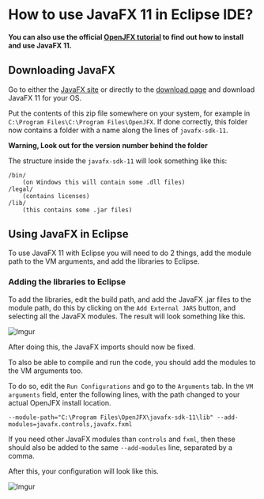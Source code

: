 # How to use JavaFX 11 in Eclipse IDE?


#### You can also use the official [OpenJFX tutorial](https://openjfx.io/openjfx-docs/) to find out how to install and use JavaFX 11.


## Downloading JavaFX

Go to either the [JavaFX site](https://openjx.io) or directly to the [download page](https://gluonhq.com/products/javafx/) and download JavaFX 11 for your OS.

Put the contents of this zip file somewhere on your system, for example in `C:\Program Files\C:\Program Files\OpenJFX`. If done correctly, this folder now contains a folder with a name along the lines of `javafx-sdk-11`.

**Warning, Look out for the version number behind the folder**

The structure inside the `javafx-sdk-11` will look something like this:

```
/bin/
	(on Windows this will contain some .dll files)
/legal/
	(contains licenses)
/lib/
	(this contains some .jar files)
```

## Using JavaFX in Eclipse

To use JavaFX 11 with Eclipse you will need to do 2 things, add the module path to the VM arguments, and add the libraries to Eclipse.

### Adding the libraries to Eclipse

To add the libraries, edit the build path, and add the JavaFX .jar files to the module path, do this by clicking on the `Add External JARS` button, and selecting all the JavaFX modules. The result will look something like this.

![Imgur](https://i.imgur.com/5rhYXi7.png)


After doing this, the JavaFX imports should now be fixed.

To also be able to compile and run the code, you should add the modules to the VM arguments too.

To do so, edit the `Run Configurations` and go to the `Arguments` tab. In the `VM arguments` field, enter the following lines, with the path changed to your actual OpenJFX install location.

```
--module-path="C:\Program Files\OpenJFX\javafx-sdk-11\lib" --add-modules=javafx.controls,javafx.fxml
```

If you need other JavaFX modules than `controls` and `fxml`, then these should also be added to the same `--add-modules` line, separated by a comma.

After this, your configuration will look like this.

![Imgur](https://i.imgur.com/S55P8Cx.png)

